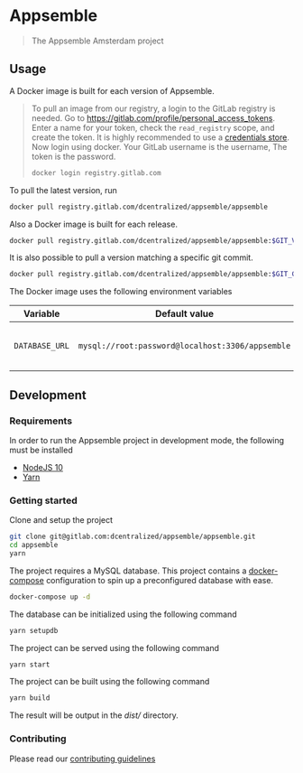 # Appsemble

> The Appsemble Amsterdam project

## Usage

A Docker image is built for each version of Appsemble.

> To pull an image from our registry, a login to the GitLab registry is needed. Go to https://gitlab.com/profile/personal_access_tokens. Enter a name for your token, check the `read_registry` scope, and create the token. It is highly recommended to use a [credentials store][docker credentials store]. Now login using docker. Your GitLab username is the username, The token is the password.
>
> ```sh
> docker login registry.gitlab.com
> ```

To pull the latest version, run

```sh
docker pull registry.gitlab.com/dcentralized/appsemble/appsemble
```

Also a Docker image is built for each release.

```sh
docker pull registry.gitlab.com/dcentralized/appsemble/appsemble:$GIT_VERSION
```

It is also possible to pull a version matching a specific git commit.

```sh
docker pull registry.gitlab.com/dcentralized/appsemble/appsemble:$GIT_COMMIT_HASH
```

The Docker image uses the following environment variables

| Variable              | Default value                                    | Description
| --------------------- | ------------------------------------------------ | ---------------------------------------------
| `DATABASE_URL`        | `mysql://root:password@localhost:3306/appsemble` | The URL of the MySQL database to connect to.

## Development

### Requirements

In order to run the Appsemble project in development mode, the following must be installed

- [NodeJS 10][]
- [Yarn][]

### Getting started

Clone and setup the project

```sh
git clone git@gitlab.com:dcentralized/appsemble/appsemble.git
cd appsemble
yarn
```

The project requires a MySQL database. This project contains a [docker-compose][] configuration to spin up a preconfigured database with ease.

```sh
docker-compose up -d
```

The database can be initialized using the following command
```sh
yarn setupdb
```

The project can be served using the following command

```sh
yarn start
```

The project can be built using the following command

```sh
yarn build
```

The result will be output in the *dist/* directory.

### Contributing

Please read our [contributing guidelines](./CONTRIBUTING.md)

[docker-compose]: https://docs.docker.com/compose
[docker credentials store]: https://docs.docker.com/engine/reference/commandline/login/#credentials-store
[nodejs 10]: https://nodejs.org
[yarn]: https://yarnpkg.com
